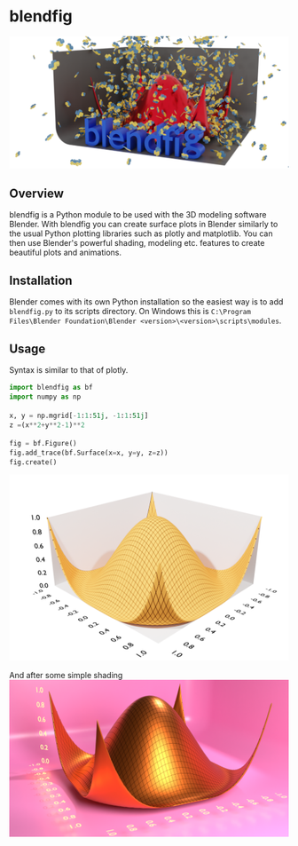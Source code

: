 # blendfig

![](https://github.com/stanrusak/stanrusak.github.io/blob/main/files/projects/blendfig/banner.png?raw=true)

## Overview

blendfig is a Python module to be used with the 3D modeling software Blender. With blendfig you can create surface plots in Blender similarly to the usual Python plotting libraries such as plotly and matplotlib. You can then use Blender's powerful shading, modeling etc. features to create beautiful plots and animations.

## Installation

Blender comes with its own Python installation so the easiest way is to add `blendfig.py`  to its scripts directory. On Windows this is `C:\Program Files\Blender Foundation\Blender <version>\<version>\scripts\modules`.

## Usage

Syntax is similar to that of plotly. 

```python
import blendfig as bf
import numpy as np

x, y = np.mgrid[-1:1:51j, -1:1:51j]
z =(x**2+y**2-1)**2

fig = bf.Figure()
fig.add_trace(bf.Surface(x=x, y=y, z=z))
fig.create()

```

![Example](https://github.com/stanrusak/stanrusak.github.io/blob/main/files/projects/blendfig/example.png?raw=true)

And after some simple shading
![After shading](https://github.com/stanrusak/stanrusak.github.io/blob/main/files/projects/blendfig/example_shaded.png?raw=true)